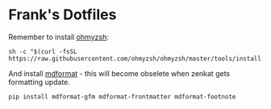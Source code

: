 # Frank's Dotfiles

Remember to install [ohmyzsh](https://github.com/ohmyzsh/ohmyzsh):

```
sh -c "$(curl -fsSL https://raw.githubusercontent.com/ohmyzsh/ohmyzsh/master/tools/install.sh)"
```

And install [mdformat](https://github.com/ohmyzsh/ohmyzsh) - this will become obselete when zenkat gets formatting update.

```
pip install mdformat-gfm mdformat-frontmatter mdformat-footnote
```